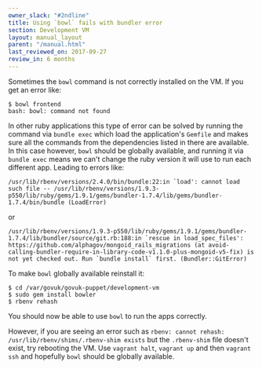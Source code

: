 ```yaml
---
owner_slack: "#2ndline"
title: Using `bowl` fails with bundler error
section: Development VM
layout: manual_layout
parent: "/manual.html"
last_reviewed_on: 2017-09-27
review_in: 6 months
---
```


Sometimes the `bowl` command is not correctly installed on the VM.  If you
get an error like:

```shell
$ bowl frontend
bash: bowl: command not found
```

In other ruby applications this type of error can be solved by running the
command via `bundle exec` which load the application's `Gemfile` and makes
sure all the commands from the dependencies listed in there are available.
In this case however, `bowl` should be globally available, and running it via
`bundle exec` means we can't change the ruby version it will use to run each
different app.  Leading to errors like:

```
/usr/lib/rbenv/versions/2.4.0/bin/bundle:22:in `load': cannot load such file -- /usr/lib/rbenv/versions/1.9.3-p550/lib/ruby/gems/1.9.1/gems/bundler-1.7.4/lib/gems/bundler-1.7.4/bin/bundle (LoadError)
````

or

```
/usr/lib/rbenv/versions/1.9.3-p550/lib/ruby/gems/1.9.1/gems/bundler-1.7.4/lib/bundler/source/git.rb:188:in `rescue in load_spec_files': https://github.com/alphagov/mongoid_rails_migrations (at avoid-calling-bundler-require-in-library-code-v1.1.0-plus-mongoid-v5-fix) is not yet checked out. Run `bundle install` first. (Bundler::GitError)
```

To make `bowl` globally available reinstall it:

```shell
$ cd /var/govuk/govuk-puppet/development-vm
$ sudo gem install bowler
$ rbenv rehash
```

You should now be able to use `bowl` to run the apps correctly.

However, if you are seeing an error such as
`rbenv: cannot rehash: /usr/lib/rbenv/shims/.rbenv-shim exists` but the
`.rbenv-shim` file doesn't exist, try rebooting the VM. Use `vagrant halt`,
`vagrant up` and then `vagrant ssh` and hopefully `bowl` should be globally
available.
